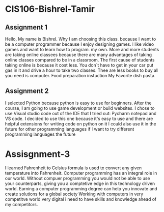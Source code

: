 # CIS106-Bishrel-Tamir

## Assignment 1

Hello, My name is Bishrel. Why I am choosing this class. because I want to be a computer programmer because I enjoy designing games. I like video games and want to learn how to program. my own. More and more students are taking online classees because there are many advantages of taking online classes compared to be in a classroom. The first cause of students taking online is because it cost less. You don`t have to get in your car put gas in it and drive a hour to take two classes. Thee are less books to buy all you need is computer.
Food preparation instuction My Favorite dish pasta.

## Assignment 2

I selected Python because python is easy to use for beginners. After the course, I am going to use game development or build websites. I chose to use Visual studio code out of the IDE that I tried out: Pycharm notepad and VS code. I decided to use this one because it's easy to use and there are helpful extensions for writing code on python on it I could also use it in the future for other programming languages if I want to try different programming languages the future

# Assisgnment-3
I learned Fahrenheit to Celsius formula is used to convert any given temperature into Fahrenheit.
Computer programming has an integral role in our world. 
Without compuer programming you would not be able to use your counterparts, giving you a comptetive edge in this technology driven world.
Earning a computer programming degree can help you innovate and create solutions for a global society
Working with computers in very competitve world  very digital i need to have skills and knowledge ahead of my competitors.
